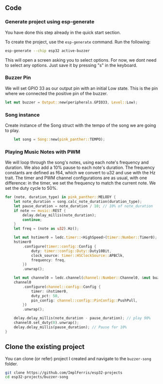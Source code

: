 ## Code

### Generate project using esp-generate

You have done this step already in the quick start section. 

To create the project, use the `esp-generate` command. Run the following:

```sh
esp-generate --chip esp32 active-buzzer
```

This will open a screen asking you to select options. For now, we dont need to select any options. Just save it by pressing "s" in the keyboard.

### Buzzer Pin

We will set GPIO 33 as our output pin with an initial Low state. This is the pin where we connected the positive pin of the buzzer.

```rust
let mut buzzer = Output::new(peripherals.GPIO33, Level::Low);
```

### Song instance
Create instance of the Song struct with the tempo of the song we are going to play.
```rust
    let song = Song::new(pink_panther::TEMPO);
```

### Playing Music Notes with PWM

We will loop through the song's notes, using each note's frequency and duration. We also add a 10% pause to each note's duration. The frequency constants are defined as f64, which we convert to u32 and use with the Hz trait. The timer and PWM channel configurations are as usual, with one difference: in the timer, we set the frequency to match the current note. We set the duty cycle to 50%.
 
```rust
for (note, duration_type) in pink_panther::MELODY {
    let note_duration = song.calc_note_duration(duration_type);
    let pause_duration = note_duration / 10; // 10% of note_duration
    if note == music::REST {
        delay.delay_millis(note_duration);
        continue;
    }
    let freq = (note as u32).Hz();

    let mut hstimer0 = ledc.timer::<HighSpeed>(timer::Number::Timer0);
    hstimer0
        .configure(timer::config::Config {
            duty: timer::config::Duty::Duty10Bit,
            clock_source: timer::HSClockSource::APBClk,
            frequency: freq,
        })
        .unwrap();

    let mut channel0 = ledc.channel(channel::Number::Channel0, &mut buzzer);
    channel0
        .configure(channel::config::Config {
            timer: &hstimer0,
            duty_pct: 50,
            pin_config: channel::config::PinConfig::PushPull,
        })
        .unwrap();

    delay.delay_millis(note_duration - pause_duration); // play 90%
    channel0.set_duty(0).unwrap();
    delay.delay_millis(pause_duration); // Pause for 10%
}
```


## Clone the existing project
You can clone (or refer) project I created and navigate to the `buzzer-song` folder.

```sh
git clone https://github.com/ImplFerris/esp32-projects
cd esp32-projects/buzzer-song
```
